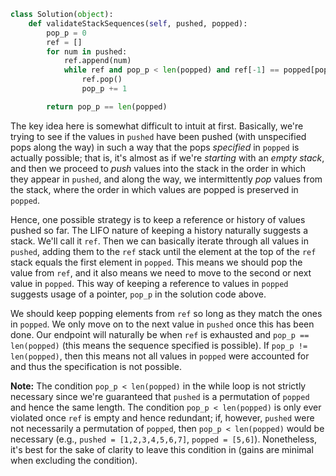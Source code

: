 ```python
class Solution(object):
    def validateStackSequences(self, pushed, popped):
        pop_p = 0
        ref = []
        for num in pushed:
            ref.append(num)
            while ref and pop_p < len(popped) and ref[-1] == popped[pop_p]:
                ref.pop()
                pop_p += 1

        return pop_p == len(popped)
```

The key idea here is somewhat difficult to intuit at first. Basically, we're trying to see if the values in `pushed` have been pushed (with unspecified pops along the way) in such a way that the pops *specified* in `popped` is actually possible; that is, it's almost as if we're *starting* with an *empty stack*, and then we proceed to *push* values into the stack in the order in which they appear in `pushed`, and along the way, we intermittently *pop* values from the stack, where the order in which values are popped is preserved in `popped`.

Hence, one possible strategy is to keep a reference or history of values pushed so far. The LIFO nature of keeping a history naturally suggests a stack. We'll call it `ref`. Then we can basically iterate through all values in `pushed`, adding them to the `ref` stack until the element at the top of the `ref` stack equals the first element in `popped`. This means we should pop the value from `ref`, and it also means we need to move to the second or next value in `popped`. This way of keeping a reference to values in `popped` suggests usage of a pointer, `pop_p` in the solution code above. 

We should keep popping elements from `ref` so long as they match the ones in `popped`. We only move on to the next value in `pushed` once this has been done. Our endpoint will naturally be when `ref` is exhausted and `pop_p == len(popped)` (this means the sequence specified is possible). If `pop_p != len(popped)`, then this means not all values in `popped` were accounted for and thus the specification is not possible.

**Note:** The condition `pop_p < len(popped)` in the while loop is not strictly necessary since we're guaranteed that `pushed` is a permutation of `popped` and hence the same length. The condition `pop_p < len(popped)` is only ever violated once `ref` is empty and hence redundant; if, however, `pushed` were not necessarily a permutation of `popped`, then `pop_p < len(popped)` would be necessary (e.g., `pushed = [1,2,3,4,5,6,7]`, `popped = [5,6]`). Nonetheless, it's best for the sake of clarity to leave this condition in (gains are minimal when excluding the condition).